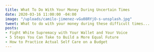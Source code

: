 ```yaml
---
title: What To Do With Your Money During Uncertain Times
date: 2020-03-16 11:00:00 -04:00
image: "/uploads/camilo-jimenez-vGu08RYjO-s-unsplash.jpg"
tweet: What to do with your money during these difficult times...
posts:
- Fight White Supremacy with Your Wallet and Your Voice
- 5 Steps You Can Take to Build a More Equal Future
- How to Practice Actual Self Care on a Budget
---
```


